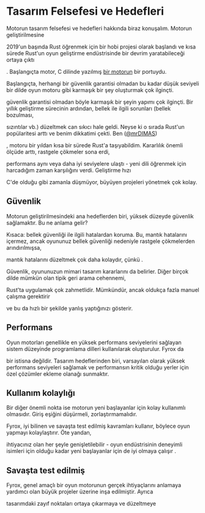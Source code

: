 # Tasarım Felsefesi ve Hedefleri

Motorun tasarım felsefesi ve hedefleri hakkında biraz konuşalım. Motorun geliştirilmesine

2019'un başında Rust öğrenmek için bir hobi projesi olarak başlandı ve kısa sürede Rust'un oyun geliştirme endüstrisinde bir devrim yaratabileceği ortaya çıktı

. Başlangıçta motor, C dilinde yazılmış [bir motorun](https://github.com/mrDIMAS/DmitrysEngine) bir portuydu. 

Başlangıçta, herhangi bir güvenlik garantisi olmadan bu kadar düşük seviyeli bir dilde oyun motoru gibi karmaşık bir şey oluşturmak çok ilginçti.

güvenlik garantisi olmadan böyle karmaşık bir şeyin yapımı çok ilginçti. Bir yıllık geliştirme sürecinin ardından, bellek ile ilgili sorunları (bellek bozulması,

sızıntılar vb.) düzeltmek can sıkıcı hale geldi. Neyse ki o sırada Rust'un popülaritesi arttı ve benim dikkatimi çekti. Ben ([@mrDIMAS](https://github.com/mrDIMAS)) 


, motoru bir yıldan kısa bir sürede Rust'a taşıyabildim. Kararlılık önemli ölçüde arttı, rastgele çökmeler sona erdi, 

performans aynı veya daha iyi seviyelere ulaştı - yeni dili öğrenmek için harcadığım zaman karşılığını verdi. Geliştirme hızı

C'de olduğu gibi zamanla düşmüyor, büyüyen projeleri yönetmek çok kolay.

## Güvenlik



Motorun geliştirilmesindeki ana hedeflerden biri, yüksek düzeyde güvenlik sağlamaktır. Bu ne anlama gelir?

Kısaca: bellek güvenliği ile ilgili hatalardan koruma. Bu, mantık hatalarını içermez, ancak oyununuz bellek güvenliği nedeniyle rastgele çökmelerden arındırılmışsa,

 mantık hatalarını düzeltmek çok daha kolaydır, çünkü
.



Güvenlik, oyununuzun mimari tasarım kararlarını da belirler. Diğer birçok dilde mümkün olan tipik geri arama cehennemi,

 Rust'ta uygulamak çok zahmetlidir. Mümkündür, ancak oldukça fazla manuel çalışma gerektirir

ve bu da hızlı bir şekilde yanlış yaptığınızı gösterir.



## Performans



Oyun motorları genellikle en yüksek performans seviyelerini sağlayan sistem düzeyinde programlama dilleri kullanılarak oluşturulur. Fyrox da

bir istisna değildir. Tasarım hedeflerinden biri, varsayılan olarak yüksek performans seviyeleri sağlamak ve performansın kritik olduğu yerler için özel çözümler ekleme olanağı sunmaktır.



## Kullanım kolaylığı



Bir diğer önemli nokta ise motorun yeni başlayanlar için kolay kullanımlı olmasıdır. Giriş eşiğini düşürmeli, zorlaştırmamalıdır.

 Fyrox, iyi bilinen ve savaşta test edilmiş kavramları kullanır, böylece oyun yapmayı kolaylaştırır. Öte yandan,

ihtiyacınız olan her şeyle genişletilebilir - oyun endüstrisinin deneyimli isimleri için olduğu kadar yeni başlayanlar için de iyi olmaya çalışır .



## Savaşta test edilmiş



Fyrox, genel amaçlı bir oyun motorunun gerçek ihtiyaçlarını anlamaya yardımcı olan büyük projeler üzerine inşa edilmiştir. Ayrıca

tasarımdaki zayıf noktaları ortaya çıkarmaya ve düzeltmeye
